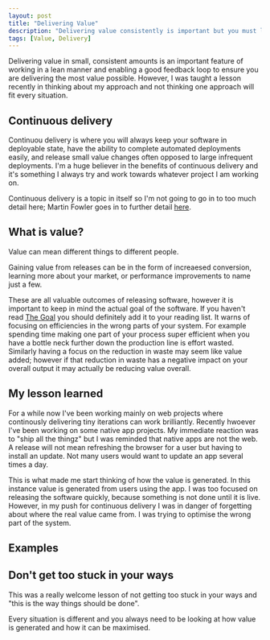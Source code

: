 ```yaml
---
layout: post
title: "Delivering Value"
description: "Delivering value consistently is important but you must look at where the value is coming from"
tags: [Value, Delivery]
---
```


Delivering value in small, consistent amounts is an important feature of working in a lean manner and enabling a good feedback loop to ensure you are delivering the most value possible. However, I was taught a lesson recently in thinking about my approach and not thinking one approach will fit every situation.

## Continuous delivery

Continuou delivery is where you will always keep your software in deployable state, have the ability to complete automated deployments easily, and release small value changes often opposed to large infrequent deployments. I'm a huge believer in the benefits of continuous delivery and it's something I always try and work towards whatever project I am working on.

Continuous delivery is a topic in itself so I'm not going to go in to too much detail here; Martin Fowler goes in to further detail [here](https://martinfowler.com/bliki/ContinuousDelivery.html).

## What is value?

Value can mean different things to different people. 

Gaining value from releases can be in the form of increaesed conversion, learning more about your market, or performance improvements to name just a few.

These are all valuable outcomes of releasing software, however it is important to keep in mind the actual goal of the software. If you haven't read [The Goal](http://martint86.github.io/the-goal/) you should definitely add it to your reading list. It warns of focusing on efficiencies in the wrong parts of your system. For example spending time making one part of your process super efficient when you have a bottle neck further down the production line is effort wasted. Similarly having a focus on the reduction in waste may seem like value added; however if that reduction in waste has a negative impact on your overall output it may actually be reducing value overall.

## My lesson learned

For a while now I've been working mainly on web projects where continously delivering tiny iterations can work brilliantly. Recently hwoever I've been working on some native app projects. My immediate reaction was to "ship all the thingz" but I was reminded that native apps are not the web. A release will not mean refreshing the browser for a user but having to install an update. Not many users would want to update an app several times a day.

This is what made me start thinking of how the value is generated. In this instance value is generated from users using the app. I was too focused on releasing the software quickly, because something is not done until it is live. However, in my push for continuous delivery I was in danger of forgetting about where the real value came from. I was trying to optimise the wrong part of the system.


## Examples



## Don't get too stuck in your ways

This was a really welcome lesson of not getting too stuck in your ways and "this is the way things should be done".

Every situation is different and you always need to be looking at how value is generated and how it can be maximised.
